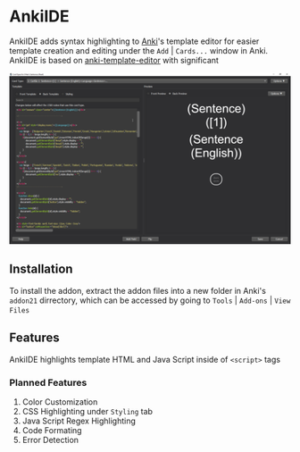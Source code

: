 # AnkiIDE

AnkiIDE adds syntax highlighting to [Anki](https://apps.ankiweb.net/)'s template editor for easier template creation and editing under the `Add` | `Cards...` window in Anki. AnkiIDE is based on [anki-template-editor](https://github.com/ericahn/anki-template-editor) with significant 

![Screenshot of editor](/docs/example.png)

## Installation

To install the addon, extract the addon files into a new folder in Anki's `addon21` dirrectory, which can be accessed 
by going to `Tools` | `Add-ons` | `View Files`

## Features

AnkiIDE highlights template HTML and Java Script inside of `<script>` tags 

### Planned Features

1. Color Customization
2. CSS Highlighting under `Styling` tab
3. Java Script Regex Highlighting
4. Code Formating
5. Error Detection

